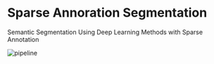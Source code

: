 # Sparse Annoration Segmentation
Semantic Segmentation Using Deep Learning Methods with Sparse Annotation


![pipeline](https://user-images.githubusercontent.com/25758132/111256997-8aea3600-85d7-11eb-8ec8-840412a39b01.png)
